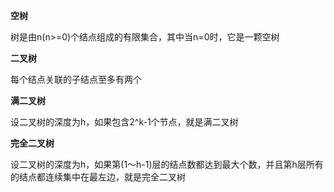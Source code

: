 **空树**

树是由n(n>=0)个结点组成的有限集合，其中当n=0时，它是一颗空树

**二叉树**

每个结点关联的子结点至多有两个

**满二叉树**

设二叉树的深度为h，如果包含2^k-1个节点，就是满二叉树

**完全二叉树**

设二叉树的深度为h，如果第(1～h-1)层的结点数都达到最大个数，并且第h层所有的结点都连续集中在最左边，就是完全二叉树
